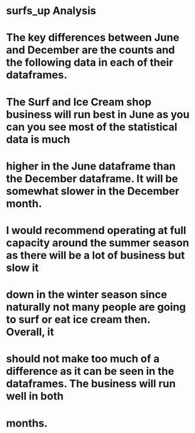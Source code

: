 # surfs_up Analysis
# The key differences between June and December are the counts and the following data in each of their dataframes.
# The Surf and Ice Cream shop business will run best in June as you can you see most of the statistical data is much
# higher in the June dataframe than the December dataframe. It will be somewhat slower in the December month. 
# I would recommend operating at full capacity around the summer season as there will be a lot of business but slow it
# down in the winter season since naturally not many people are going to surf or eat ice cream then. Overall, it 
# should not make too much of a difference as it can be seen in the dataframes. The business will run well in both 
# months.
